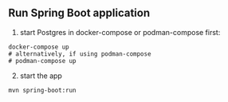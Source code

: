 ## Run Spring Boot application

1. start Postgres in docker-compose or podman-compose first:
```
docker-compose up
# alternatively, if using podman-compose
# podman-compose up
```
2. start the app
```
mvn spring-boot:run
```
